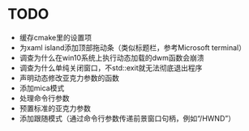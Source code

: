 # TODO

- 缓存cmake里的设置项
- 为xaml island添加顶部拖动条（类似标题栏，参考Microsoft terminal）
- 调查为什么在win10系统上执行动态加载的dwm函数会崩溃
- 调查为什么单纯关闭窗口，不std::exit就无法彻底退出程序
- 声明动态修改亚克力参数的函数
- 添加mica模式
- 处理命令行参数
- 预置标准的亚克力参数
- 添加跟随模式（通过命令行参数传递前景窗口句柄，例如“/HWND”）
